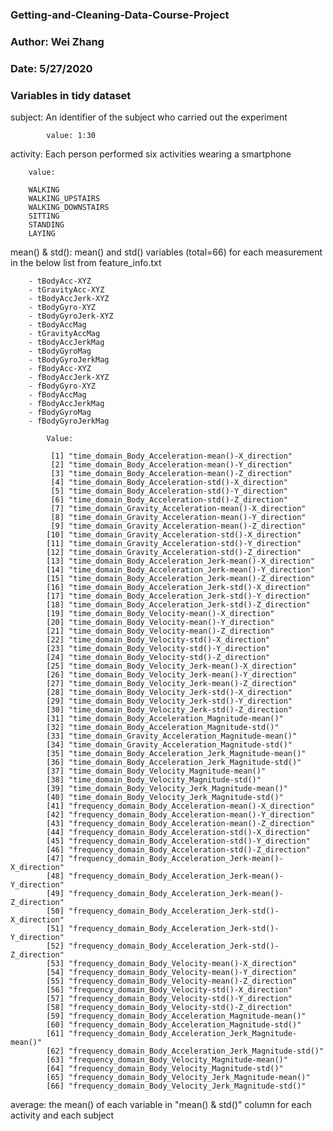 ###     Getting-and-Cleaning-Data-Course-Project
###     Author: Wei Zhang
###     Date: 5/27/2020

###     Variables in tidy dataset

subject:    An identifier of the subject who carried out the experiment
            
            value: 1:30

    
activity:   Each person performed six activities wearing a smartphone

        value:
            
        WALKING
        WALKING_UPSTAIRS
        WALKING_DOWNSTAIRS
        SITTING
        STANDING
        LAYING

       
mean() & std():     mean() and std() variables (total=66) for each measurement in the below list from
                feature_info.txt
        
        - tBodyAcc-XYZ
        - tGravityAcc-XYZ
        - tBodyAccJerk-XYZ
        - tBodyGyro-XYZ
        - tBodyGyroJerk-XYZ
        - tBodyAccMag
        - tGravityAccMag
        - tBodyAccJerkMag
        - tBodyGyroMag
        - tBodyGyroJerkMag
        - fBodyAcc-XYZ
        - fBodyAccJerk-XYZ
        - fBodyGyro-XYZ
        - fBodyAccMag
        - fBodyAccJerkMag
        - fBodyGyroMag
        - fBodyGyroJerkMag
         
            Value:
            
             [1] "time_domain_Body_Acceleration-mean()-X_direction"          
             [2] "time_domain_Body_Acceleration-mean()-Y_direction"          
             [3] "time_domain_Body_Acceleration-mean()-Z_direction"          
             [4] "time_domain_Body_Acceleration-std()-X_direction"           
             [5] "time_domain_Body_Acceleration-std()-Y_direction"           
             [6] "time_domain_Body_Acceleration-std()-Z_direction"           
             [7] "time_domain_Gravity_Acceleration-mean()-X_direction"       
             [8] "time_domain_Gravity_Acceleration-mean()-Y_direction"       
             [9] "time_domain_Gravity_Acceleration-mean()-Z_direction"       
            [10] "time_domain_Gravity_Acceleration-std()-X_direction"        
            [11] "time_domain_Gravity_Acceleration-std()-Y_direction"        
            [12] "time_domain_Gravity_Acceleration-std()-Z_direction"        
            [13] "time_domain_Body_Acceleration_Jerk-mean()-X_direction"     
            [14] "time_domain_Body_Acceleration_Jerk-mean()-Y_direction"     
            [15] "time_domain_Body_Acceleration_Jerk-mean()-Z_direction"     
            [16] "time_domain_Body_Acceleration_Jerk-std()-X_direction"      
            [17] "time_domain_Body_Acceleration_Jerk-std()-Y_direction"      
            [18] "time_domain_Body_Acceleration_Jerk-std()-Z_direction"      
            [19] "time_domain_Body_Velocity-mean()-X_direction"              
            [20] "time_domain_Body_Velocity-mean()-Y_direction"              
            [21] "time_domain_Body_Velocity-mean()-Z_direction"              
            [22] "time_domain_Body_Velocity-std()-X_direction"               
            [23] "time_domain_Body_Velocity-std()-Y_direction"               
            [24] "time_domain_Body_Velocity-std()-Z_direction"               
            [25] "time_domain_Body_Velocity_Jerk-mean()-X_direction"         
            [26] "time_domain_Body_Velocity_Jerk-mean()-Y_direction"         
            [27] "time_domain_Body_Velocity_Jerk-mean()-Z_direction"         
            [28] "time_domain_Body_Velocity_Jerk-std()-X_direction"          
            [29] "time_domain_Body_Velocity_Jerk-std()-Y_direction"          
            [30] "time_domain_Body_Velocity_Jerk-std()-Z_direction"          
            [31] "time_domain_Body_Acceleration_Magnitude-mean()"            
            [32] "time_domain_Body_Acceleration_Magnitude-std()"             
            [33] "time_domain_Gravity_Acceleration_Magnitude-mean()"         
            [34] "time_domain_Gravity_Acceleration_Magnitude-std()"          
            [35] "time_domain_Body_Acceleration_Jerk_Magnitude-mean()"       
            [36] "time_domain_Body_Acceleration_Jerk_Magnitude-std()"        
            [37] "time_domain_Body_Velocity_Magnitude-mean()"                
            [38] "time_domain_Body_Velocity_Magnitude-std()"                 
            [39] "time_domain_Body_Velocity_Jerk_Magnitude-mean()"           
            [40] "time_domain_Body_Velocity_Jerk_Magnitude-std()"            
            [41] "frequency_domain_Body_Acceleration-mean()-X_direction"     
            [42] "frequency_domain_Body_Acceleration-mean()-Y_direction"     
            [43] "frequency_domain_Body_Acceleration-mean()-Z_direction"     
            [44] "frequency_domain_Body_Acceleration-std()-X_direction"      
            [45] "frequency_domain_Body_Acceleration-std()-Y_direction"      
            [46] "frequency_domain_Body_Acceleration-std()-Z_direction"      
            [47] "frequency_domain_Body_Acceleration_Jerk-mean()-X_direction"
            [48] "frequency_domain_Body_Acceleration_Jerk-mean()-Y_direction"
            [49] "frequency_domain_Body_Acceleration_Jerk-mean()-Z_direction"
            [50] "frequency_domain_Body_Acceleration_Jerk-std()-X_direction" 
            [51] "frequency_domain_Body_Acceleration_Jerk-std()-Y_direction" 
            [52] "frequency_domain_Body_Acceleration_Jerk-std()-Z_direction" 
            [53] "frequency_domain_Body_Velocity-mean()-X_direction"         
            [54] "frequency_domain_Body_Velocity-mean()-Y_direction"         
            [55] "frequency_domain_Body_Velocity-mean()-Z_direction"         
            [56] "frequency_domain_Body_Velocity-std()-X_direction"          
            [57] "frequency_domain_Body_Velocity-std()-Y_direction"          
            [58] "frequency_domain_Body_Velocity-std()-Z_direction"          
            [59] "frequency_domain_Body_Acceleration_Magnitude-mean()"       
            [60] "frequency_domain_Body_Acceleration_Magnitude-std()"        
            [61] "frequency_domain_Body_Acceleration_Jerk_Magnitude-mean()"  
            [62] "frequency_domain_Body_Acceleration_Jerk_Magnitude-std()"   
            [63] "frequency_domain_Body_Velocity_Magnitude-mean()"           
            [64] "frequency_domain_Body_Velocity_Magnitude-std()"            
            [65] "frequency_domain_Body_Velocity_Jerk_Magnitude-mean()"      
            [66] "frequency_domain_Body_Velocity_Jerk_Magnitude-std()"  

        
average:       the mean() of each variable in "mean() & std()" column for each activity and each subject
    

